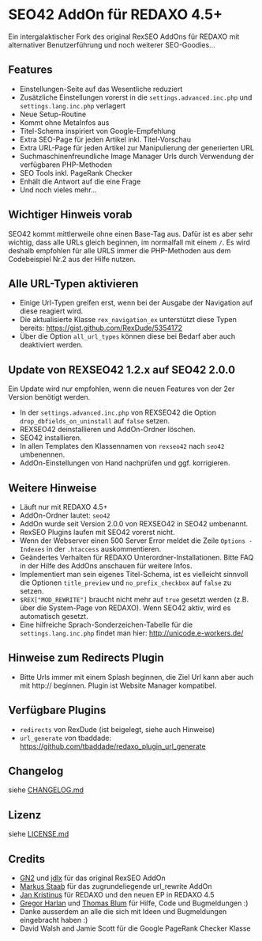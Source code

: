 SEO42 AddOn für REDAXO 4.5+
==============================

Ein intergalaktischer Fork des original RexSEO AddOns für REDAXO mit alternativer Benutzerführung und noch weiterer SEO-Goodies...

Features
--------

* Einstellungen-Seite auf das Wesentliche reduziert 
* Zusätzliche Einstellungen vorerst in die `settings.advanced.inc.php` und `settings.lang.inc.php` verlagert
* Neue Setup-Routine
* Kommt ohne MetaInfos aus
* Titel-Schema inspiriert von Google-Empfehlung
* Extra SEO-Page für jeden Artikel inkl. Titel-Vorschau
* Extra URL-Page für jeden Artikel zur Manipulierung der generierten URL
* Suchmaschinenfreundliche Image Manager Urls durch Verwendung der verfügbaren PHP-Methoden
* SEO Tools inkl. PageRank Checker
* Enhält die Antwort auf die eine Frage
* Und noch vieles mehr...

Wichtiger Hinweis vorab
-----------------------

SEO42 kommt mittlerweile ohne einen Base-Tag aus. Dafür ist es aber sehr wichtig, dass alle URLs gleich beginnen, im normalfall mit einem `/`.
Es wird deshalb empfohlen für alle URLS immer die PHP-Methoden aus dem Codebeispiel Nr.2 aus der Hilfe nutzen.

Alle URL-Typen aktivieren
-------------------------

* Einige Url-Typen greifen erst, wenn bei der Ausgabe der Navigation auf diese reagiert wird.
* Die aktualisierte Klasse `rex_navigation_ex` unterstützt diese Typen bereits: https://gist.github.com/RexDude/5354172
* Über die Option `all_url_types` können diese bei Bedarf aber auch deaktiviert werden.

Update von REXSEO42 1.2.x auf SEO42 2.0.0
-----------------------------------------

Ein Update wird nur empfohlen, wenn die neuen Features von der 2er Version benötigt werden.

* In der `settings.advanced.inc.php` von REXSEO42 die Option `drop_dbfields_on_uninstall` auf `false` setzen.
* REXSEO42 deinstallieren und AddOn-Ordner löschen.
* SEO42 installieren.
* In allen Templates den Klassennamen von `rexseo42` nach `seo42` umbenennen.
* AddOn-Einstellungen von Hand nachprüfen und ggf. korrigieren.

Weitere Hinweise
----------------

* Läuft nur mit REDAXO 4.5+
* AddOn-Ordner lautet: `seo42`
* AddOn wurde seit Version 2.0.0 von REXSEO42 in SEO42 umbenannt.
* RexSEO Plugins laufen mit SEO42 vorerst nicht.
* Wenn der Webserver einen 500 Server Error meldet die Zeile `Options -Indexes` in der `.htaccess` auskommentieren.
* Geändertes Verhalten für REDAXO Unterordner-Installationen. Bitte FAQ in der Hilfe des AddOns anschauen für weitere Infos.
* Implementiert man sein eigenes Titel-Schema, ist es vielleicht sinnvoll die Optionen `title_preview` und `no_prefix_checkbox` auf `false` zu setzen.
* `$REX["MOD_REWRITE"]` braucht nicht mehr auf `true` gesetzt werden (z.B. über die System-Page von REDAXO). Wenn SEO42 aktiv, wird es automatisch gesetzt.
* Eine hilfreiche Sprach-Sonderzeichen-Tabelle für die `settings.lang.inc.php` findet man hier: http://unicode.e-workers.de/

Hinweise zum Redirects Plugin
-----------------------------

* Bitte Urls immer mit einem Splash beginnen, die Ziel Url kann aber auch mit http:// beginnen. Plugin ist Website Manager kompatibel.

Verfügbare Plugins
------------------

* `redirects` von RexDude (ist beigelegt, siehe auch Hinweise)
* `url_generate` von tbaddade: https://github.com/tbaddade/redaxo_plugin_url_generate

Changelog
---------

siehe [CHANGELOG.md](CHANGELOG.md)

Lizenz
------

siehe [LICENSE.md](LICENSE.md)

Credits
-------

* [GN2](https://github.com/gn2netwerk) und [jdlx](https://github.com/jdlx) für das original RexSEO AddOn
* [Markus Staab](https://github.com/staabm) für das zugrundeliegende url_rewrite AddOn
* [Jan Kristinus](http://github.com/dergel) für REDAXO und den neuen EP in REDAXO 4.5
* [Gregor Harlan](https://github.com/gharlan) und [Thomas Blum](https://github.com/tbaddade) für Hilfe, Code und Bugmeldungen :)
* Danke ausserdem an alle die sich mit Ideen und Bugmeldungen eingebracht haben :)
* David Walsh and Jamie Scott für die Google PageRank Checker Klasse


